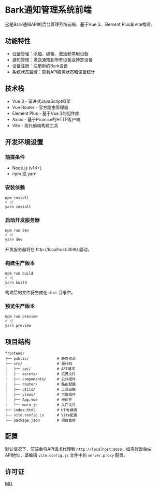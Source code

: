 # Bark通知管理系统前端

这是Bark通知API的后台管理系统前端，基于Vue 3、Element Plus和Vite构建。

## 功能特性

- 设备管理：添加、编辑、激活和停用设备
- 通知管理：发送通知到所有设备或特定设备
- 设备注册：注册新的Bark设备
- 系统状态监控：查看API服务状态和设备统计

## 技术栈

- Vue 3 - 渐进式JavaScript框架
- Vue Router - 官方路由管理器
- Element Plus - 基于Vue 3的组件库
- Axios - 基于Promise的HTTP客户端
- Vite - 现代前端构建工具

## 开发环境设置

### 前提条件

- Node.js (v14+)
- npm 或 yarn

### 安装依赖

```bash
npm install
# 或
yarn install
```

### 启动开发服务器

```bash
npm run dev
# 或
yarn dev
```

开发服务器将在 http://localhost:3000 启动。

### 构建生产版本

```bash
npm run build
# 或
yarn build
```

构建后的文件将生成在 `dist` 目录中。

### 预览生产版本

```bash
npm run preview
# 或
yarn preview
```

## 项目结构

```
frontend/
├── public/             # 静态资源
├── src/                # 源代码
│   ├── api/            # API请求
│   ├── assets/         # 资源文件
│   ├── components/     # 公共组件
│   ├── router/         # 路由配置
│   ├── utils/          # 工具函数
│   ├── views/          # 页面组件
│   ├── App.vue         # 根组件
│   └── main.js         # 入口文件
├── index.html          # HTML模板
├── vite.config.js      # Vite配置
└── package.json        # 项目依赖
```

## 配置

默认情况下，前端会将API请求代理到 `http://localhost:8080`。如需修改后端API地址，请编辑 `vite.config.js` 文件中的 `server.proxy` 配置。

## 许可证

[MIT](LICENSE) 